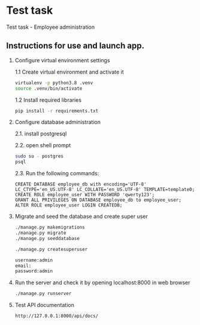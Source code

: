 # Test task

Test task - Employee administration


##  Instructions for use and launch app.

1. Configure virtual environment settings

    1.1 Create virtual environment and activate it
    
    ```bash
    virtualenv -p python3.8 .venv
   source .venv/bin/activate
    ```
    1.2 Install required libraries

    ```bash
    pip install -r requirements.txt
    ```

2. Configure database administration 
    
    2.1. install postgresql
    
    2.2. open shell prompt
    ```bash
    sudo su - postgres
    psql
    ```
    2.3. Run the following commands:
    ```postgresplsql
    CREATE DATABASE employee_db with encoding='UTF-8' LC_CTYPE='en_US.UTF-8' LC_COLLATE='en_US.UTF-8' TEMPLATE=template0;
    CREATE ROLE employee_user WITH PASSWORD 'qwerty123';
    GRANT ALL PRIVILEGES ON DATABASE employee_db to employee_user;
    ALTER ROLE employee_user LOGIN CREATEDB;
    ```

3. Migrate and seed the database and create super user

    ```bash
    ./manage.py makemigrations
    ./manage.py migrate
    ./manage.py seeddatabase
    ```
   
    ```bash
    ./manage.py createsuperuser
   
   username:admin
   email:
   password:admin
    ```

4. Run the server and check it by opening localhost:8000 in web browser

    ```bash
    ./manage.py runserver
    ```
    
5. Test API documentation

    ```
    http://127.0.0.1:8000/api/docs/
    ```

